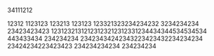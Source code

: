 34111212

12312
1123123
123213
123123
123321323234234232
3234234234
23423423423
12312321312123123212312331234434344534534534
443433434
234234234
23423434242343223423432234234234
23424234223423423
234234234234
234234234

